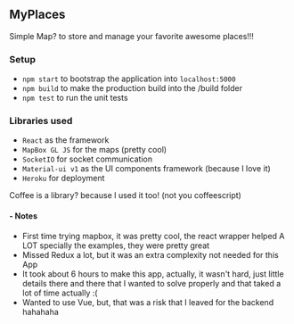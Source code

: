 ## MyPlaces

Simple Map? to store and manage your favorite awesome places!!!

### Setup

- `npm start` to bootstrap the application into `localhost:5000`
- `npm build` to make the production build into the /build folder
- `npm test` to run the unit tests

### Libraries used

- `React` as the framework
- `MapBox GL JS` for the maps (pretty cool)
- `SocketIO` for socket communication
- `Material-ui v1` as the UI components framework (because I love it)
- `Heroku` for deployment

Coffee is a library? because I used it too! (not you coffeescript)

#### - Notes
- First time trying mapbox, it was pretty cool, the react wrapper helped A LOT specially the examples, they were pretty great
- Missed Redux a lot, but it was an extra complexity not needed for this App
- It took about 6 hours to make this app, actually, it wasn't hard, just little details there and there that I wanted to solve properly and that taked a lot of time actually :(
- Wanted to use Vue, but, that was a risk that I leaved for the backend hahahaha